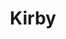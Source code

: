 ---
git: https://github.com/sylvainjule/kirby-matomo
logohandle: getkirby
sort: kirby
title: Kirby
twitter: https://x.com/getkirby
website: https://getkirby.com/
---